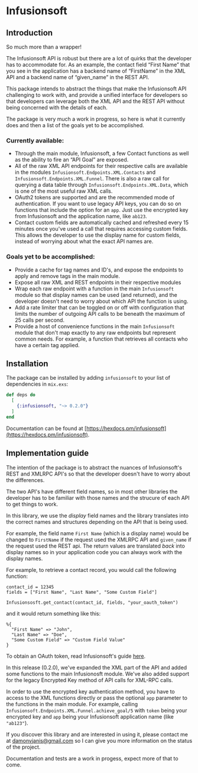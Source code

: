 # Infusionsoft

## Introduction

So much more than a wrapper!

The Infusionsoft API is robust but there are a lot of quirks that the developer has to accommodate for. As an example, the contact field “First Name” that you see in the application has a backend name of “FirstName” in the XML API and a backend name of “given_name” in the REST API.

This package intends to abstract the things that make the Infusionsoft API challenging to work with, and provide a unified interface for developers so that developers can leverage both the XML API and the REST API without being concerned with the details of each.

The package is very much a work in progress, so here is what it currently does and then a list of the goals yet to be accomplished.

### Currently available:

- Through the main module, Infusionsoft, a few Contact functions as well as the ability to fire an “API Goal” are exposed.
- All of the raw XML API endpoints for their respective calls are available in the modules `Infusionsoft.Endpoints.XML.Contacts` and `Infusionsoft.Endpoints.XML.Funnel`. There is also a raw call for querying a data table through `Infusionsoft.Endpoints.XML.Data`, which is one of the most useful raw XML calls.
- OAuth2 tokens are supported and are the recommended mode of authentication. If you want to use legacy API keys, you can do so on functions that include the option for an `app`. Just use the encrypted key from Infusionsoft and the application name, like `ab123`.
- Contact custom fields are automatically cached and refreshed every 15 minutes once you've used a call that requires accessing custom fields. This allows the developer to use the display name for custom fields, instead of worrying about what the exact API names are.

### Goals yet to be accomplished:

- Provide a cache for tag names and ID's, and expose the endpoints to apply and remove tags in the main module.
- Expose all raw XML and REST endpoints in their respective modules
- Wrap each raw endpoint with a function in the main `Infusionsoft` module so that display names can be used (and returned), and the developer doesn't need to worry about which API the function is using.
- Add a rate limiter that can be toggled on or off with configuration that limits the number of outgoing API calls to be beneath the maximum of 25 calls per second.
- Provide a host of convenience functions in the main `Infusionsoft` module that don't map exactly to any raw endpoints but represent common needs. For example, a function that retrieves all contacts who have a certain tag applied.

## Installation

The package can be installed
by adding `infusionsoft` to your list of dependencies in `mix.exs`:

```elixir
def deps do
  [
    {:infusionsoft, "~> 0.2.0"}
  ]
end
```

Documentation can
be found at [https://hexdocs.pm/infusionsoft](https://hexdocs.pm/infusionsoft).

## Implementation guide
The intention of the package is to abstract the nuances of Infusionsoft's REST and XMLRPC API's so that the developer doesn't have to worry about the differences.

The two API's have different field names, so in most other libraries the developer has to be familiar with those names and the strucure of each API to get things to work.

In this library, we use the _display_ field names and the library translates into the correct names and structures depending on the API that is being used.

For example, the field name `First Name` (which is a display name) would be changed to `FirstName` if the request used the XMLRPC API and `given_name` if the request used the REST api. The return values are translated _back_ into display names so in your application code you can always work with the display names.

For example, to retrieve a contact record, you would call the following function:

```
contact_id = 12345
fields = ["First Name", "Last Name", "Some Custom Field"]

Infusionsosft.get_contact(contact_id, fields, "your_oauth_token")
```

and it would return something like this:
```
%{
  "First Name" => "John",
  "Last Name" => "Doe",
  "Some Custom Field" => "Custom Field Value"
}
```

To obtain an OAuth token, read Infusionsoft's guide [here](https://developer.infusionsoft.com/getting-started-oauth-keys/).

In this release (0.2.0), we've expanded the XML part of the API and added some functions to the main Infusionosft module. We've also added support for the legacy Encrypted Key method of API calls for XML-RPC calls.

In order to use the encrypted key authentication method, you have to access to the XML functions directly or pass the optional `app` parameter to the functions in the main module. For example, calling `Infusionsoft.Endpoints.XML.Funnel.achieve_goal/5` with `token` being your encrypted key and `app` being your Infusionsoft application name (like `"ab123"`).

If you discover this library and are interested in using it, please contact me at damonvjanis@gmail.com so I can give you more information on the status of the project.

Documentation and tests are a work in progess, expect more of that to come.